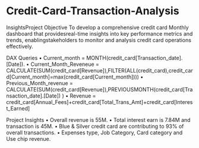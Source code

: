 # Credit-Card-Transaction-Analysis
InsightsProject Objective To develop a comprehensive credit card Monthly dashboard that providesreal-time insights into key performance metrics and trends, enablingstakeholders to monitor and analysis credit card operations effectively.

DAX Queries
•	Current_month = MONTH(credit_card[Transaction_date].[Date]).
•	Current_Month_Reveneue = CALCULATE(SUM(credit_card[Revenue]),FILTER(ALL(credit_card),credit_card[Current_month]=max(credit_card[Current_month])))
•	Previous_Month_revenue = CALCULATE(SUM(credit_card[Revenue]),PREVIOUSMONTH(credit_card[Transaction_date].[Date]) )
•	Revenue = credit_card[Annual_Fees]+credit_card[Total_Trans_Amt]+credit_card[Interest_Earned]

Project Insights
•	Overall revenue is 55M.
•	Total interest earn is 7.84M and transaction is 45M.
•	Blue & Silver credit card are contributing to 93% of overall transactions.
•	Expenses type, Job Category, Card category and Use chip revenue.

